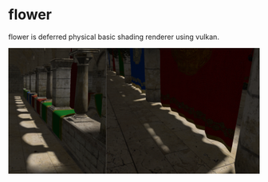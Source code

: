 # flower

flower is deferred physical basic shading renderer using vulkan.

![](gallery/soft_shadow0.png)